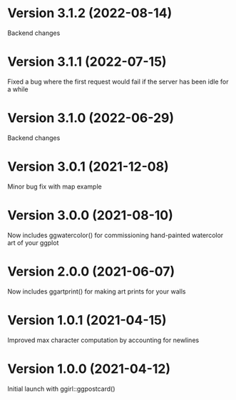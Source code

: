 # Version 3.1.2 (2022-08-14)
Backend changes

# Version 3.1.1 (2022-07-15)
Fixed a bug where the first request would fail if the server has been idle for a while

# Version 3.1.0 (2022-06-29)
Backend changes

# Version 3.0.1 (2021-12-08)
Minor bug fix with map example

# Version 3.0.0 (2021-08-10)
Now includes ggwatercolor() for commissioning hand-painted watercolor art of your ggplot

# Version 2.0.0 (2021-06-07)
Now includes ggartprint() for making art prints for your walls

# Version 1.0.1 (2021-04-15)
Improved max character computation by accounting for newlines

# Version 1.0.0 (2021-04-12)
Initial launch with ggirl::ggpostcard()
